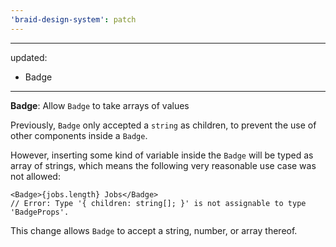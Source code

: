 ```yaml
---
'braid-design-system': patch
---
```


---
updated:
  - Badge
---

**Badge**: Allow `Badge` to take arrays of values

Previously, `Badge` only accepted a `string` as children, to prevent the use of other components inside a `Badge`.

However, inserting some kind of variable inside the `Badge` will be typed as array of strings, which means the following very reasonable use case was not allowed:

```tsx
<Badge>{jobs.length} Jobs</Badge>
// Error: Type '{ children: string[]; }' is not assignable to type 'BadgeProps'.
```

This change allows `Badge` to accept a string, number, or array thereof.